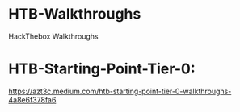 # HTB-Walkthroughs
HackThebox Walkthroughs

# HTB-Starting-Point-Tier-0:
https://azt3c.medium.com/htb-starting-point-tier-0-walkthroughs-4a8e6f378fa6
